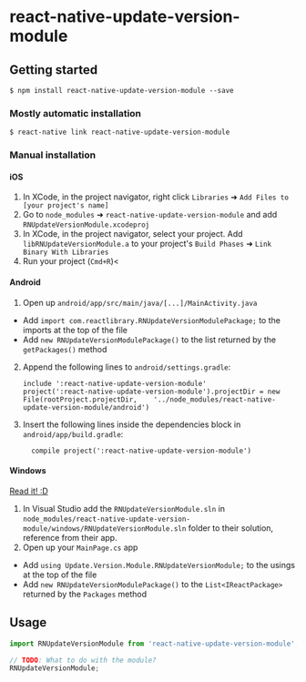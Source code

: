 
# react-native-update-version-module

## Getting started

`$ npm install react-native-update-version-module --save`

### Mostly automatic installation

`$ react-native link react-native-update-version-module`

### Manual installation


#### iOS

1. In XCode, in the project navigator, right click `Libraries` ➜ `Add Files to [your project's name]`
2. Go to `node_modules` ➜ `react-native-update-version-module` and add `RNUpdateVersionModule.xcodeproj`
3. In XCode, in the project navigator, select your project. Add `libRNUpdateVersionModule.a` to your project's `Build Phases` ➜ `Link Binary With Libraries`
4. Run your project (`Cmd+R`)<

#### Android

1. Open up `android/app/src/main/java/[...]/MainActivity.java`
  - Add `import com.reactlibrary.RNUpdateVersionModulePackage;` to the imports at the top of the file
  - Add `new RNUpdateVersionModulePackage()` to the list returned by the `getPackages()` method
2. Append the following lines to `android/settings.gradle`:
  	```
  	include ':react-native-update-version-module'
  	project(':react-native-update-version-module').projectDir = new File(rootProject.projectDir, 	'../node_modules/react-native-update-version-module/android')
  	```
3. Insert the following lines inside the dependencies block in `android/app/build.gradle`:
  	```
      compile project(':react-native-update-version-module')
  	```

#### Windows
[Read it! :D](https://github.com/ReactWindows/react-native)

1. In Visual Studio add the `RNUpdateVersionModule.sln` in `node_modules/react-native-update-version-module/windows/RNUpdateVersionModule.sln` folder to their solution, reference from their app.
2. Open up your `MainPage.cs` app
  - Add `using Update.Version.Module.RNUpdateVersionModule;` to the usings at the top of the file
  - Add `new RNUpdateVersionModulePackage()` to the `List<IReactPackage>` returned by the `Packages` method


## Usage
```javascript
import RNUpdateVersionModule from 'react-native-update-version-module';

// TODO: What to do with the module?
RNUpdateVersionModule;
```
  